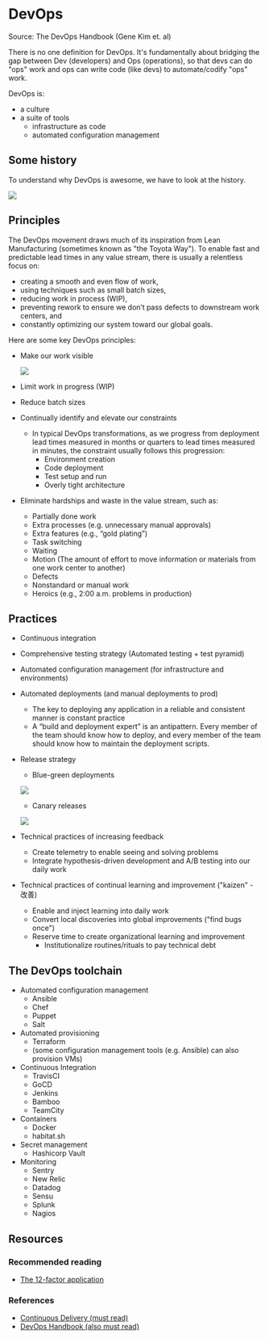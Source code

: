 # DevOps

Source: The DevOps Handbook \(Gene Kim et. al\)

There is no one definition for DevOps. It's fundamentally about bridging the gap between Dev \(developers\) and Ops \(operations\), so that devs can do "ops" work and ops can write code \(like devs\) to automate/codify "ops" work.

DevOps is:

* a culture 
* a suite of tools
  * infrastructure as code
  * automated configuration management

## Some history

To understand why DevOps is awesome, we have to look at the history.

![](../.gitbook/assets/devops-explained.png)

## Principles

The DevOps movement draws much of its inspiration from Lean Manufacturing \(sometimes known as "the Toyota Way"\). To enable fast and predictable lead times in any value stream, there is usually a relentless focus on:

* creating a smooth and even flow of work, 
* using techniques such as small batch sizes, 
* reducing work in process \(WIP\), 
* preventing rework to ensure we don’t pass defects to downstream work centers, and 
* constantly optimizing our system toward our global goals.

Here are some key DevOps principles:

* Make our work visible

  ![](../.gitbook/assets/devops_kanban.png)

* Limit work in progress \(WIP\)
* Reduce batch sizes
* Continually identify and elevate our constraints
  * In typical DevOps transformations, as we progress from deployment lead times measured in months or quarters to lead times measured in minutes, the constraint usually follows this progression:
    * Environment creation
    * Code deployment
    * Test setup and run
    * Overly tight architecture
* Eliminate hardships and waste in the value stream, such as:
  * Partially done work
  * Extra processes \(e.g. unnecessary manual approvals\)
  * Extra features \(e.g., “gold plating”\)
  * Task switching
  * Waiting
  * Motion \(The amount of effort to move information or materials from one work center to another\)
  * Defects
  * Nonstandard or manual work
  * Heroics \(e.g., 2:00 a.m. problems in production\)

## Practices

* Continuous integration
* Comprehensive testing strategy \(Automated testing + test pyramid\)
* Automated configuration management \(for infrastructure and environments\)
* Automated deployments \(and manual deployments to prod\)
  * The key to deploying any application in a reliable and consistent manner is constant practice
  * A “build and deployment expert” is an antipattern. Every member of the team should know how to deploy, and every member of the team should know how to maintain the deployment scripts.
* Release strategy

  * Blue-green deployments

  ![](../.gitbook/assets/blue_green_deployment.jpg)

  * Canary releases

  ![](../.gitbook/assets/canary_releases.jpg)

* Technical practices of increasing feedback
  * Create telemetry to enable seeing and solving problems
  * Integrate hypothesis-driven development and A/B testing into our daily work
* Technical practices of continual learning and improvement \("kaizen" - 改善\)
  * Enable and inject learning into daily work
  * Convert local discoveries into global improvements \("find bugs once"\)
  * Reserve time to create organizational learning and improvement
    * Institutionalize routines/rituals to pay technical debt

## The DevOps toolchain

* Automated configuration management
  * Ansible
  * Chef
  * Puppet
  * Salt
* Automated provisioning
  * Terraform
  * \(some configuration management tools \(e.g. Ansible\) can also provision VMs\)  
* Continuous Integration
  * TravisCI
  * GoCD
  * Jenkins
  * Bamboo
  * TeamCity
* Containers
  * Docker
  * habitat.sh
* Secret management
  * Hashicorp Vault
* Monitoring
  * Sentry
  * New Relic
  * Datadog
  * Sensu
  * Splunk
  * Nagios

## Resources

### Recommended reading

* [The 12-factor application](https://12factor.net/)

### References

* [Continuous Delivery \(must read\)](https://www.amazon.com/Continuous-Delivery-Deployment-Automation-Addison-Wesley/dp/0321601912)
* [DevOps Handbook \(also must read\)](https://www.amazon.com/DevOps-Handbook-World-Class-Reliability-Organizations/dp/1942788002)

